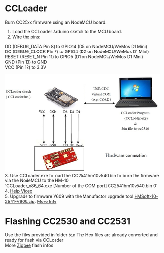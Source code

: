CCLoader
========

Burn CC25xx firmware using an NodeMCU board.

1. Load the CCLoader Arduino sketch to the MCU board.
2. Wire the pins:

DD (DEBUG_DATA Pin 8) to GPIO14 (D5 on NodeMCU/WeMos D1 Mini) <br>
DC (DEBUG_CLOCK Pin 7) to GPIO4 (D2 on NodeMCU/WeMos D1 Mini) <br>
RESET (RESET_N Pin 11) to GPIO5 (D1 on NodeMCU/WeMos D1 Mini) <br>
GND (Pin 13) to GND <br>
VCC (Pin 12) to 3.3V <br>

  ![image](CCLoader.jpg)
3. Use CCLoader.exe to load the CC2541hm10v540.bin to burn the firmware via the NodeMCU to the HM-10 <br>
   ´CCLoader_x86_64.exe [Number of the COM port] CC2541hm10v540.bin 0´ <br>
4. [Help Video](https://www.youtube.com/watch?v=ez3491-v8Og&lc=z23dzv5wvxrkghouvacdp43beqjns0ivud2tbkcab1xw03c010c.1542030938199060) <br>
5. Upgrade to firmware V609 with the Manufactor upgrade tool [HMSoft-10-2541-V609.zip](/HowTo%20Upgrade%20Firmware%20after%20flash%20(V609)/HMSoft-10-2541-V609.zip).  [More Info](https://forum.arduino.cc/index.php?topic=393655.0)<br>  

Flashing CC2530 and CC2531
==========================
Use the files provided in folder `bin` The Hex files are already converted and ready for flash via CCLoader<br>
More [Zigbee](https://www.zigbee2mqtt.io/information/alternative_flashing_methods.html) flash infos
